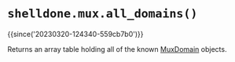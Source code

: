 # `shelldone.mux.all_domains()`

{{since('20230320-124340-559cb7b0')}}

Returns an array table holding all of the known
[MuxDomain](../MuxDomain/index.md) objects.

